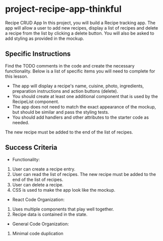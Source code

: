 # project-recipe-app-thinkful
Recipe CRUD App
In this project, you will build a Recipe tracking app. The app will allow a user to add new recipes, display a list of recipes and delete a recipe from the list by clicking a delete button. You will also be asked to add styling as provided in the mockup.

## Specific Instructions
Find the TODO comments in the code and create the necessary functionality. Below is a list of specific items you will need to complete for this lesson.

* The app will display a recipe's name, cuisine, photo, ingredients, preparation instructions and action buttons (delete).
* You should create at least one additional component that is used by the RecipeList component.
* The app does not need to match the exact appearance of the mockup, but should be similar and pass the styling tests.
* You should add handlers and other attributes to the starter code as needed.
  
The new recipe must be added to the end of the list of recipes.

## Success Criteria
* Functionality:
1. User can create a recipe entry.
2. User can read the list of recipes. The new recipe must be added to the end of the list of recipes.
3. User can delete a recipe.
4. CSS is used to make the app look like the mockup.
* React Code Organization:
1. Uses multiple components that play well together.
2. Recipe data is contained in the state.
* General Code Organization:
1. Minimal code duplication
